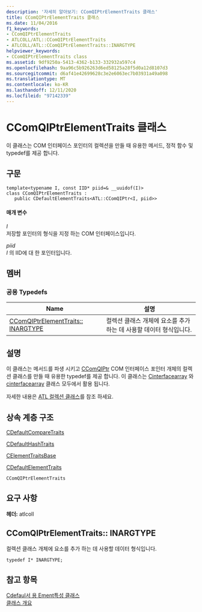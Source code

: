 ```yaml
---
description: '자세히 알아보기: CComQIPtrElementTraits 클래스'
title: CComQIPtrElementTraits 클래스
ms.date: 11/04/2016
f1_keywords:
- CComQIPtrElementTraits
- ATLCOLL/ATL::CComQIPtrElementTraits
- ATLCOLL/ATL::CComQIPtrElementTraits::INARGTYPE
helpviewer_keywords:
- CComQIPtrElementTraits class
ms.assetid: 9df9250a-5413-4362-b133-332932a597c4
ms.openlocfilehash: 9aa96c5b926263d6ed58125a28f5d0a12d8107d3
ms.sourcegitcommit: d6af41e42699628c3e2e6063ec7b03931a49a098
ms.translationtype: MT
ms.contentlocale: ko-KR
ms.lasthandoff: 12/11/2020
ms.locfileid: "97142339"
---
```

# <a name="ccomqiptrelementtraits-class"></a>CComQIPtrElementTraits 클래스

이 클래스는 COM 인터페이스 포인터의 컬렉션을 만들 때 유용한 메서드, 정적 함수 및 typedef를 제공 합니다.

## <a name="syntax"></a>구문

```
template<typename I, const IID* piid=& __uuidof(I)>
class CComQIPtrElementTraits :
   public CDefaultElementTraits<ATL::CComQIPtr<I, piid>>
```

#### <a name="parameters"></a>매개 변수

*I*<br/>
저장할 포인터의 형식을 지정 하는 COM 인터페이스입니다.

*piid*<br/>
*I* 의 IID에 대 한 포인터입니다.

## <a name="members"></a>멤버

### <a name="public-typedefs"></a>공용 Typedefs

|Name|설명|
|----------|-----------------|
|[CComQIPtrElementTraits:: INARGTYPE](#inargtype)|컬렉션 클래스 개체에 요소를 추가 하는 데 사용할 데이터 형식입니다.|

## <a name="remarks"></a>설명

이 클래스는 메서드를 파생 시키고 [CComQIPtr](../../atl/reference/ccomqiptr-class.md) COM 인터페이스 포인터 개체의 컬렉션 클래스를 만들 때 유용한 typedef를 제공 합니다. 이 클래스는 [Cinterfacearray](../../atl/reference/cinterfacearray-class.md) 와 [cinterfacearray](../../atl/reference/cinterfacelist-class.md) 클래스 모두에서 활용 됩니다.

자세한 내용은 [ATL 컬렉션 클래스](../../atl/atl-collection-classes.md)를 참조 하세요.

## <a name="inheritance-hierarchy"></a>상속 계층 구조

[CDefaultCompareTraits](../../atl/reference/cdefaultcomparetraits-class.md)

[CDefaultHashTraits](../../atl/reference/cdefaulthashtraits-class.md)

[CElementTraitsBase](../../atl/reference/celementtraitsbase-class.md)

[CDefaultElementTraits](../../atl/reference/cdefaultelementtraits-class.md)

`CComQIPtrElementTraits`

## <a name="requirements"></a>요구 사항

**헤더:** atlcoll

## <a name="ccomqiptrelementtraitsinargtype"></a><a name="inargtype"></a> CComQIPtrElementTraits:: INARGTYPE

컬렉션 클래스 개체에 요소를 추가 하는 데 사용할 데이터 형식입니다.

```
typedef I* INARGTYPE;
```

## <a name="see-also"></a>참고 항목

[Cdefaul서 용 Ement특성 클래스](../../atl/reference/cdefaultelementtraits-class.md)<br/>
[클래스 개요](../../atl/atl-class-overview.md)
